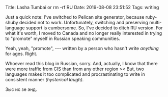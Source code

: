 Title: Lasha Tumbai or rm -rf RU
Date: 2019-08-08 23:51:52
Tags: writing


Just a quick note: I've switched to Pelican site generator, because ruby-shuby decided not to work. Unfortunately, switching and preserving multi-language support is cumbersome. So, I've decided to ditch RU version. For what it's worth, I moved to Canada and no longer really interested in trying to "promote" myself in Russian speaking communities.

Yeah, yeah, "promote", --- written by a person who hasn't write *anything* for ages. Right.

Whoever read this blog in Russian, sorry. And, actually, I know that there were more traffic from CIS than from any other region >< But, two languages makes it too complicated and procrastinating to write in consistent manner *(hysterical laugh).* 

Зыс ис зе энд.
